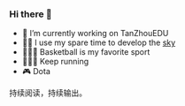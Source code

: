 ### Hi there 👋

- 🔭 I’m currently working on TanZhouEDU
- 👨‍💻 I use my spare time to develop the [sky](https://github.com/znlbwo/sky)
- ⛹🏻‍♂️ Basketball is my favorite sport
- 🏃🏻‍♂️ Keep running
- 🎮 Dota

持续阅读，持续输出。

<!--
**znlbwo/znlbwo** is a ✨ _special_ ✨ repository because its `README.md` (this file) appears on your GitHub profile.

Here are some ideas to get you started:

- 🔭 I’m currently working on ...
- 🌱 I’m currently learning ...
- 👯 I’m looking to collaborate on ...
- 🤔 I’m looking for help with ...
- 💬 Ask me about ...
- 📫 How to reach me: ...
- 😄 Pronouns: ...
- ⚡ Fun fact: ...
-->
